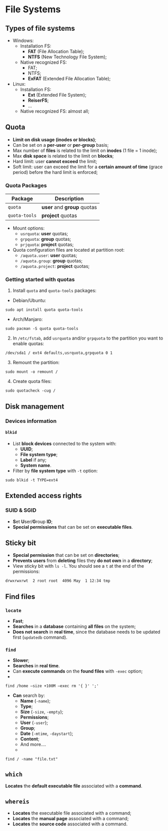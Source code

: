 # File Systems

## Types of file systems

- Windows:
  - Installation FS:
    - **FAT** (File Allocation Table);
    - **NTFS** (New Technology File System);
  - Native recognized FS:
    - FAT;
    - NTFS;
    - **ExFAT** (Extended File Allocation Table);
- Linux:
  - Installation FS:
    - **Ext** (Extended File System);
    - **ReiserFS**;
    - ...
  - Native recognized FS: almost all;

## Quota

- **Limit on disk usage (inodes or blocks)**;
- Can be set on a **per-user** or **per-group** basis;
- Max number of **files** is related to the limit on **inodes** (1 file = 1
  inode);
- Max **disk space** is related to the limit on **blocks**;
- Hard limit: user **cannot exceed** the limit;
- Soft limit: user can exceed the limit for a **certain amount of time** (grace
  period) before the hard limit is enforced;

### Quota Packages

| Package       | Description                   |
|---------------|-------------------------------|
| `quota`       | **user** and **group** quotas |
| `quota-tools` | **project** quotas            |

- Mount options:
  - `usrquota`: **user** quotas;
  - `grpquota`: **group** quotas;
  - `prjquota`: **project** quotas;
- Quota configuration files are located at partition root:
  - `/aquota.user`: **user** quotas;
  - `/aquota.group`: **group** quotas;
  - `/aquota.project`: **project** quotas;

### Getting started with quotas

1. Install `quota` and `quota-tools` packages:

- Debian/Ubuntu:

```console
sudo apt install quota quota-tools
```

- Arch/Manjaro:

```console
sudo pacman -S quota quota-tools
```

2. In `/etc/fstab`, add `usrquota` and/or `grpquota` to the partition you want
   to enable quotas:

```fstab
/dev/sda1 / ext4 defaults,usrquota,grpquota 0 1
```

3. Remount the partition:

```console
sudo mount -o remount /
```

4. Create quota files:

```console
sudo quotacheck -cug /
```

## Disk management

### Devices information

#### `blkid`

- List **block devices** connected to the system with:
  - **UUID**;
  - **File system type**;
  - **Label** if any;
  - **System name**.
- Filter by **file system type** with `-t` option:

```console
sudo blkid -t TYPE=ext4
```

## Extended access rights

### SUID & SGID

- **S**et **U**ser/**G**roup **ID**;
- **Special permissions** that can be set on **executable files**.

## Sticky bit

- **Special permission** that can be set on **directories**;
- **Prevents users** from **deleting** files they **do not own** in a
  **directory**;
- View sticky bit with `ls -l`. You should see a `t` at the end of the
  permissions:

```console
drwxrwxrwt  2 root root  4096 May  1 12:34 tmp
```

## Find files

### `locate`

- **Fast**;
- **Searches** in a **database** containing **all files** on the system;
- **Does not search** in **real time**, since the database needs to be updated
  first (`updatedb` command).

### `find`

- **Slower**;
- **Searches** in **real time**.
- Can **execute commands** on the **found files** with `-exec` option;
- 
```console
find /home –size +100M –exec rm '{ }' ';'
```

- **Can** search by:
  - **Name** (`-name`);
  - **Type**;
  - **Size** (`-size`, `-empty`);
  - **Permissions**;
  - **User** (`-user`);
  - **Group**;
  - **Date** (`-mtime`, `-daystart`);
  - **Content**;
  - And more....
  - 
```console
find / -name "file.txt"
```

## `which`

**Locates** the **default executable file** associated with a **command**.

## `whereis`

- **Locates** the executable file associated with a command;
- **Locates** the **manual page** associated with a command;
- **Locates** the **source code** associated with a command.
